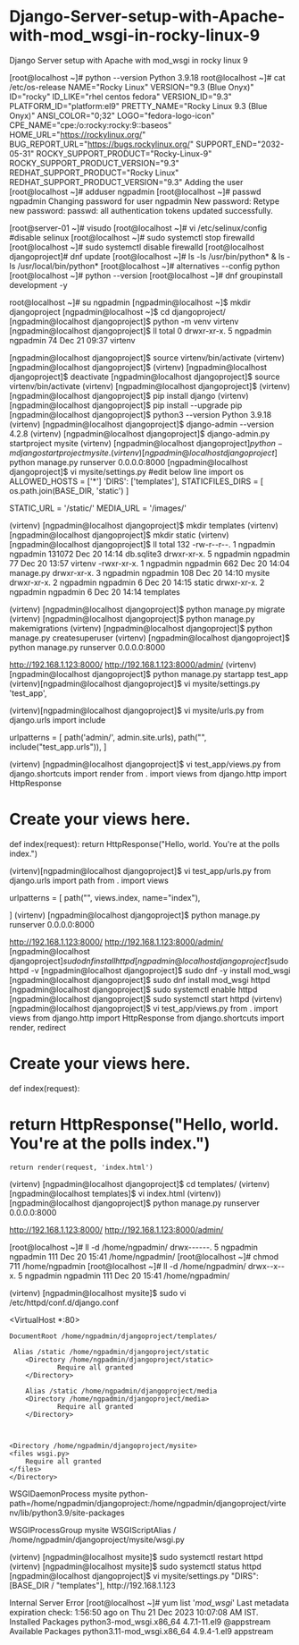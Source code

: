 # Django-Server-setup-with-Apache-with-mod_wsgi-in-rocky-linux-9
Django Server setup with Apache with mod_wsgi in rocky linux 9

[root@localhost ~]# python --version
Python 3.9.18
root@localhost ~]# cat /etc/os-release
NAME="Rocky Linux"
VERSION="9.3 (Blue Onyx)"
ID="rocky"
ID_LIKE="rhel centos fedora"
VERSION_ID="9.3"
PLATFORM_ID="platform:el9"
PRETTY_NAME="Rocky Linux 9.3 (Blue Onyx)"
ANSI_COLOR="0;32"
LOGO="fedora-logo-icon"
CPE_NAME="cpe:/o:rocky:rocky:9::baseos"
HOME_URL="https://rockylinux.org/"
BUG_REPORT_URL="https://bugs.rockylinux.org/"
SUPPORT_END="2032-05-31"
ROCKY_SUPPORT_PRODUCT="Rocky-Linux-9"
ROCKY_SUPPORT_PRODUCT_VERSION="9.3"
REDHAT_SUPPORT_PRODUCT="Rocky Linux"
REDHAT_SUPPORT_PRODUCT_VERSION="9.3"
Adding the user
[root@localhost ~]# adduser ngpadmin
[root@localhost ~]# passwd ngpadmin
Changing password for user ngpadmin
New password:
Retype new password:
passwd: all authentication tokens updated successfully.

[root@server-01 ~]# visudo
[root@localhost ~]# vi /etc/selinux/config #disable selinux
[root@localhost ~]# sudo systemctl stop firewalld
[root@localhost ~]# sudo systemctl disable firewalld
[root@localhost djangoproject]# dnf update
[root@localhost ~]# ls -ls /usr/bin/python* & ls -ls /usr/local/bin/python*
[root@localhost ~]# alternatives --config python
[root@localhost ~]# python --version
[root@localhost ~]# dnf groupinstall development -y

root@localhost ~]# su ngpadmin
[ngpadmin@localhost ~]$ mkdir djangoproject
[ngpadmin@localhost ~]$ cd djangoproject/
[ngpadmin@localhost djangoproject]$ python -m venv virtenv
[ngpadmin@localhost djangoproject]$ ll
total 0
drwxr-xr-x. 5 ngpadmin ngpadmin 74 Dec 21 09:37 virtenv

[ngpadmin@localhost djangoproject]$ source virtenv/bin/activate
(virtenv) [ngpadmin@localhost djangoproject]$ 
(virtenv) [ngpadmin@localhost djangoproject]$ deactivate
[ngpadmin@localhost djangoproject]$ source virtenv/bin/activate
(virtenv) [ngpadmin@localhost djangoproject]$
(virtenv) [ngpadmin@localhost djangoproject]$ pip install django
(virtenv) [ngpadmin@localhost djangoproject]$  pip install --upgrade pip
[ngpadmin@localhost djangoproject]$ python3 --version
Python 3.9.18
(virtenv) [ngpadmin@localhost djangoproject]$ django-admin --version
4.2.8
(virtenv) [ngpadmin@localhost djangoproject]$ django-admin.py startproject mysite 
(virtenv) [ngpadmin@localhost djangoproject]$python -m django startproject mysite .
(virtenv) [ngpadmin@localhost djangoproject]$ python manage.py runserver 0.0.0.0:8000
[ngpadmin@localhost djangoproject]$ vi mysite/settings.py
#edit below line
import os
ALLOWED_HOSTS = ['*']
'DIRS': ['templates'],
STATICFILES_DIRS = [
    os.path.join(BASE_DIR, 'static')
]

STATIC_URL = '/static/'
MEDIA_URL = '/images/'

(virtenv) [ngpadmin@localhost djangoproject]$ mkdir templates
(virtenv) [ngpadmin@localhost djangoproject]$ mkdir static
(virtenv) [ngpadmin@localhost djangoproject]$ ll
total 132
-rw-r--r--. 1 ngpadmin ngpadmin 131072 Dec 20 14:14 db.sqlite3
drwxr-xr-x. 5 ngpadmin ngpadmin     77 Dec 20 13:57 virtenv
-rwxr-xr-x. 1 ngpadmin ngpadmin    662 Dec 20 14:04 manage.py
drwxr-xr-x. 3 ngpadmin ngpadmin    108 Dec 20 14:10 mysite
drwxr-xr-x. 2 ngpadmin ngpadmin      6 Dec 20 14:15 static
drwxr-xr-x. 2 ngpadmin ngpadmin      6 Dec 20 14:14 templates

(virtenv) [ngpadmin@localhost djangoproject]$ python manage.py migrate
(virtenv) [ngpadmin@localhost djangoproject]$ python manage.py makemigrations
(virtenv) [ngpadmin@localhost djangoproject]$ python manage.py createsuperuser
(virtenv) [ngpadmin@localhost djangoproject]$ python manage.py runserver 0.0.0.0:8000

http://192.168.1.123:8000/
http://192.168.1.123:8000/admin/
(virtenv)[ngpadmin@localhost djangoproject]$ python manage.py startapp test_app
 (virtenv)[ngpadmin@localhost djangoproject]$ vi mysite/settings.py
'test_app',

(virtenv)[ngpadmin@localhost djangoproject]$ vi mysite/urls.py 
from django.urls import include

urlpatterns = [
    path('admin/', admin.site.urls),
    path("", include("test_app.urls")),
]

(virtenv) [ngpadmin@localhost djangoproject]$ vi test_app/views.py
from django.shortcuts import render
from . import views
from django.http import HttpResponse
# Create your views here.

def index(request):
    return HttpResponse("Hello, world. You're at the polls index.")

(virtenv)[ngpadmin@localhost djangoproject]$ vi test_app/urls.py
from django.urls import path
from . import views

urlpatterns = [
    path("", views.index, name="index"),

]
(virtenv) [ngpadmin@localhost djangoproject]$ python manage.py runserver 0.0.0.0:8000

http://192.168.1.123:8000/
http://192.168.1.123:8000/admin/
[ngpadmin@localhost djangoproject]$sudo dnf install httpd 
[ngpadmin@localhost djangoproject]$sudo httpd -v
[ngpadmin@localhost djangoproject]$ sudo dnf -y install mod_wsgi
[ngpadmin@localhost djangoproject]$ sudo dnf install mod_wsgi httpd
[ngpadmin@localhost djangoproject]$ sudo systemctl enable httpd
[ngpadmin@localhost djangoproject]$ sudo systemctl start httpd
(virtenv)[ngpadmin@localhost djangoproject]$ vi test_app/views.py
from . import views
from django.http import HttpResponse
from django.shortcuts import render, redirect
# Create your views here.
def index(request):
   # return HttpResponse("Hello, world. You're at the polls index.")
    return render(request, 'index.html')

 (virtenv) [ngpadmin@localhost djangoproject]$ cd templates/
 (virtenv) [ngpadmin@localhost templates]$ vi index.html
 (virtenv)) [ngpadmin@localhost djangoproject]$ python manage.py runserver 0.0.0.0:8000

http://192.168.1.123:8000/
http://192.168.1.123:8000/admin/

[root@localhost ~]# ll -d /home/ngpadmin/
drwx------. 5 ngpadmin ngpadmin 111 Dec 20 15:41 /home/ngpadmin/
[root@localhost ~]# chmod 711 /home/ngpadmin
[root@localhost ~]# ll -d /home/ngpadmin/
drwx--x--x. 5 ngpadmin ngpadmin 111 Dec 20 15:41 /home/ngpadmin/

(virtenv) [ngpadmin@localhost mysite]$ sudo vi /etc/httpd/conf.d/django.conf


<VirtualHost *:80>

    DocumentRoot /home/ngpadmin/djangoproject/templates/

     Alias /static /home/ngpadmin/djangoproject/static
        <Directory /home/ngpadmin/djangoproject/static>
                Require all granted
        </Directory>

        Alias /static /home/ngpadmin/djangoproject/media
        <Directory /home/ngpadmin/djangoproject/media>
                Require all granted
        </Directory>



    <Directory /home/ngpadmin/djangoproject/mysite>
    <files wsgi.py>
        Require all granted
    </files>
    </Directory>


WSGIDaemonProcess mysite python-path=/home/ngpadmin/djangoproject:/home/ngpadmin/djangoproject/virtenv/lib/python3.9/site-packages

WSGIProcessGroup mysite
WSGIScriptAlias / /home/ngpadmin/djangoproject/mysite/wsgi.py

</VirtualHost>
(virtenv) [ngpadmin@localhost mysite]$ sudo systemctl restart httpd
(virtenv) [ngpadmin@localhost mysite]$ sudo systemctl status httpd
[ngpadmin@localhost djangoproject]$ vi mysite/settings.py 
"DIRS": [BASE_DIR / "templates"],
http://192.168.1.123

Internal Server Error
[root@localhost ~]# yum list '*mod_wsgi*'
Last metadata expiration check: 1:56:50 ago on Thu 21 Dec 2023 10:07:08 AM IST.
Installed Packages
python3-mod_wsgi.x86_64                   4.7.1-11.el9                @appstream
Available Packages
python3.11-mod_wsgi.x86_64                4.9.4-1.el9                 appstream 

